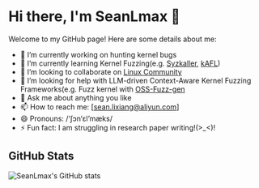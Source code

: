 # Hi there, I'm SeanLmax 👋

Welcome to my GitHub page! Here are some details about me:

- 🔭 I’m currently working on hunting kernel bugs
- 🌱 I’m currently learning Kernel Fuzzing(e.g. [Syzkaller](https://github.com/google/syzkaller), [kAFL](https://github.com/IntelLabs/kAFL))
- 👯 I’m looking to collaborate on [Linux Community](https://www.kernel.org/)
- 🤔 I’m looking for help with LLM-driven Context-Aware Kernel Fuzzing Frameworks(e.g. Fuzz kernel with [OSS-Fuzz-gen](https://github.com/google/oss-fuzz-gen)
- 💬 Ask me about anything you like
- 📫 How to reach me: [sean.lixiang@aliyun.com]
- 😄 Pronouns: /‘ʃɔn‘ɛl’mæks/
- ⚡ Fun fact: I am struggling in research paper writing!(>_<)!

## GitHub Stats
![SeanLmax's GitHub stats](https://github-readme-stats.vercel.app/api?username=SeanLmax&show_icons=true&theme=radical)
